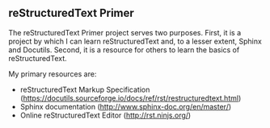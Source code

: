 ## reStructuredText Primer

The reStructuredText Primer project serves two purposes. First, it is a project by which I can learn reStructuredText and, to a lesser extent, Sphinx and Docutils. Second, it is a resource for others to learn the basics of reStructuredText.

My primary resources are:

* reStructuredText Markup Specification (https://docutils.sourceforge.io/docs/ref/rst/restructuredtext.html)
* Sphinx documentation (http://www.sphinx-doc.org/en/master/)
* Online reStructuredText Editor (http://rst.ninjs.org/)

